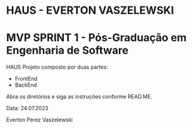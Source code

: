 # HAUS - EVERTON VASZELEWSKI
# MVP SPRINT 1 - Pós-Graduação em Engenharia de Software

HAUS
Projeto composto por duas partes:
- FrontEnd
- BackEnd

Abra os diretórios e siga as instruções conforme READ.ME.

Data: 24.07.2023

Everton Perez Vaszelewski
